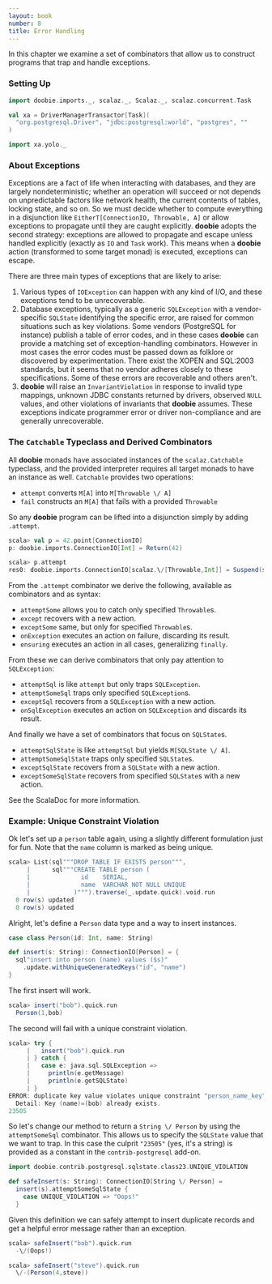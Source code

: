 ```yaml
---
layout: book
number: 8
title: Error Handling
---
```


In this chapter we examine a set of combinators that allow us to construct programs that trap and handle exceptions.

### Setting Up

```scala
import doobie.imports._, scalaz._, Scalaz._, scalaz.concurrent.Task

val xa = DriverManagerTransactor[Task](
  "org.postgresql.Driver", "jdbc:postgresql:world", "postgres", ""
)

import xa.yolo._
```

### About Exceptions

Exceptions are a fact of life when interacting with databases, and they are largely nondeterministic; whether an operation will succeed or not depends on unpredictable factors like network health, the current contents of tables, locking state, and so on. So we must decide whether to compute everything in a disjunction like `EitherT[ConnectionIO, Throwable, A]` or allow exceptions to propagate until they are caught explicitly. **doobie** adopts the second strategy: exceptions are allowed to propagate and escape unless handled explicitly (exactly as `IO` and `Task` work). This means when a **doobie** action (transformed to some target monad) is executed, exceptions can escape.

There are three main types of exceptions that are likely to arise:

1. Various types of `IOException` can happen with any kind of I/O, and these exceptions tend to be unrecoverable.
1. Database exceptions, typically as a generic `SQLException` with a vendor-specific `SQLState` identifying the specific error, are raised for common situations such as key violations. Some vendors (PostgreSQL for instance) publish a table of error codes, and in these cases **doobie** can provide a matching set of exception-handling combinators. However in most cases the error codes must be passed down as folklore or discovered by experimentation. There exist the XOPEN and SQL:2003 standards, but it seems that no vendor adheres closely to these specifications. Some of these errors are recoverable and others aren't.
1. **doobie** will raise an `InvariantViolation` in response to invalid type mappings, unknown JDBC constants returned by drivers, observed `NULL` values, and other violations of invariants that **doobie** assumes. These exceptions indicate programmer error or driver non-compliance and are generally unrecoverable.

### The `Catchable` Typeclass and Derived Combinators

All **doobie** monads have associated instances of the `scalaz.Catchable` typeclass, and the provided interpreter requires all target monads to have an instance as well. `Catchable` provides two operations:

- `attempt` converts `M[A]` into `M[Throwable \/ A]`
- `fail` constructs an `M[A]` that fails with a provided `Throwable`

So any **doobie** program can be lifted into a disjunction simply by adding `.attempt`.

```scala
scala> val p = 42.point[ConnectionIO]
p: doobie.imports.ConnectionIO[Int] = Return(42)

scala> p.attempt
res0: doobie.imports.ConnectionIO[scalaz.\/[Throwable,Int]] = Suspend(scalaz.Coyoneda$$anon$22@71672d23)
```

From the `.attempt` combinator we derive the following, available as combinators and as syntax:

- `attemptSome` allows you to catch only specified `Throwable`s.
- `except` recovers with a new action.
- `exceptSome` same, but only for specified `Throwable`s.
- `onException` executes an action on failure, discarding its result.
- `ensuring` executes an action in all cases, generalizing `finally`.

From these we can derive combinators that only pay attention to `SQLException`:

- `attemptSql` is like `attempt` but only traps `SQLException`. 
- `attemptSomeSql` traps only specified `SQLException`s.
- `exceptSql` recovers from a `SQLException` with a new action.
- `onSqlException` executes an action on `SQLException` and discards its result.

And finally we have a set of combinators that focus on `SQLState`s.

- `attemptSqlState` is like `attemptSql` but yields `M[SQLState \/ A]`.     
- `attemptSomeSqlState` traps only specified `SQLState`s.
- `exceptSqlState` recovers from a `SQLState` with a new action.
- `exceptSomeSqlState`  recovers from specified `SQLState`s with a new action.

See the ScalaDoc for more information.

### Example: Unique Constraint Violation

Ok let's set up a `person` table again, using a slightly different formulation just for fun. Note that the `name` column is marked as being unique.

```scala
scala> List(sql"""DROP TABLE IF EXISTS person""",
     |      sql"""CREATE TABLE person (
     |              id    SERIAL,
     |              name  VARCHAR NOT NULL UNIQUE
     |            )""").traverse(_.update.quick).void.run
  0 row(s) updated
  0 row(s) updated
```

Alright, let's define a `Person` data type and a way to insert instances.


```scala
case class Person(id: Int, name: String)

def insert(s: String): ConnectionIO[Person] = {
  sql"insert into person (name) values ($s)"
    .update.withUniqueGeneratedKeys("id", "name")
}
```

The first insert will work.

```scala
scala> insert("bob").quick.run
  Person(1,bob)
```

The second will fail with a unique constraint violation.

```scala
scala> try {
     |   insert("bob").quick.run
     | } catch {
     |   case e: java.sql.SQLException => 
     |     println(e.getMessage)
     |     println(e.getSQLState)
     | }
ERROR: duplicate key value violates unique constraint "person_name_key"
  Detail: Key (name)=(bob) already exists.
23505
```

So let's change our method to return a `String \/ Person` by using the `attemptSomeSql` combinator. This allows us to specify the `SQLState` value that we want to trap. In this case the culprit `"23505"` (yes, it's a string) is provided as a constant in the `contrib-postgresql` add-on. 


```scala
import doobie.contrib.postgresql.sqlstate.class23.UNIQUE_VIOLATION

def safeInsert(s: String): ConnectionIO[String \/ Person] =
  insert(s).attemptSomeSqlState {
    case UNIQUE_VIOLATION => "Oops!"
  }
```

Given this definition we can safely attempt to insert duplicate records and get a helpful error message rather than an exception.


```scala
scala> safeInsert("bob").quick.run
  -\/(Oops!)

scala> safeInsert("steve").quick.run
  \/-(Person(4,steve))
```
